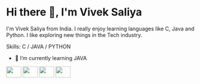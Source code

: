 # Hi there 👋, I'm Vivek Saliya
I'm Vivek Saliya from India. I really enjoy learning languages like C, Java and Python. I like exploring new things in the Tech industry.

Skills: C / JAVA / PYTHON

- 🌱 I’m currently learning JAVA 

<a href="https://www.linkedin.com/in/vivek-saliya-a88884245/" target="blank"><img align="center" src="https://raw.githubusercontent.com/rahuldkjain/github-profile-readme-generator/master/src/images/icons/Social/linked-in-alt.svg"  height="30" width="40" /></a>
<a href="https://auth.geeksforgeeks.org/user/viveksaliya/" target="blank"><img align="center"
src="https://raw.githubusercontent.com/rahuldkjain/github-profile-readme-generator/master/src/images/icons/Social/geeks-for-geeks.svg" height="30" width="40" /></a>
<a href="https://twitter.com/vs_2611" target="blank"><img align="center" src="https://raw.githubusercontent.com/rahuldkjain/github-profile-readme-generator/master/src/images/icons/Social/twitter.svg" height="30" width="40" /></a>
<a href="https://instagram.com/vivek.saliya/" target="blank"><img align="center" src="https://raw.githubusercontent.com/rahuldkjain/github-profile-readme-generator/master/src/images/icons/Social/instagram.svg"  height="30" width="40" /></a>




